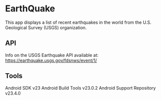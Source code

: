 # EarthQuake
This app displays a list of recent earthquakes in the world from the U.S. Geological Survey (USGS) organization.<br>
## API
Info on the USGS Earthquake API available at: https://earthquake.usgs.gov/fdsnws/event/1/
## Tools
Android SDK v23
Android Build Tools v23.0.2
Android Support Repository v23.4.0
